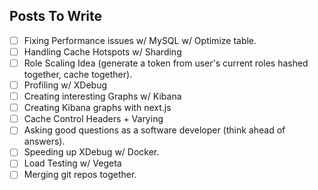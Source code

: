 ## Posts To Write

-   [ ] Fixing Performance issues w/ MySQL w/ Optimize table.
-   [ ] Handling Cache Hotspots w/ Sharding
-   [ ] Role Scaling Idea (generate a token from user's current roles hashed together, cache together).
-   [ ] Profiling w/ XDebug
-   [ ] Creating interesting Graphs w/ Kibana
-   [ ] Creating Kibana graphs with next.js
-   [ ] Cache Control Headers + Varying
-   [ ] Asking good questions as a software developer (think ahead of answers).
-   [ ] Speeding up XDebug w/ Docker.
-   [ ] Load Testing w/ Vegeta
-   [ ] Merging git repos together.
